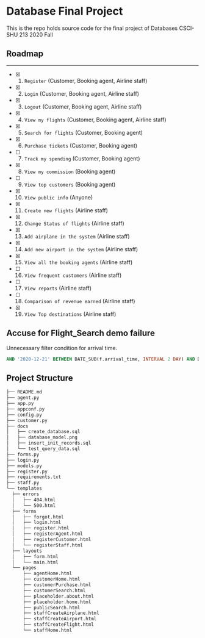 # Database Final Project
This is the repo holds source code for the final project of Databases CSCI-SHU 213 2020 Fall
## Roadmap
---
- [x]  1. `Register` (Customer, Booking agent, Airline staff)
- [x]  2. `Login` (Customer, Booking agent, Airline staff)
- [x]  3. `Logout` (Customer, Booking agent, Airline staff)
- [x]  4. `View my flights` (Customer, Booking agent, Airline staff)
- [x]  5. `Search for flights` (Customer, Booking agent)
- [x]  6. `Purchase tickets` (Customer, Booking agent)
- [ ]  7. `Track my spending` (Customer, Booking agent)
- [x]  8. `View my commission` (Booking agent)
- [ ]  9. `View top customers` (Booking agent)
- [x]  10. `View public info` (Anyone)
- [x]  11. `Create new flights` (Airline staff)
- [x]  12. `Change Status of flights` (Airline staff)
- [x]  13. `Add airplane in the system` (Airline staff)
- [x]  14. `Add new airport in the system` (Airline staff)
- [x]  15. `View all the booking agents` (Airline staff)
- [ ]  16. `View frequent customers` (Airline staff)
- [ ]  17. `View reports` (Airline staff)
- [ ]  18. `Comparison of revenue earned` (Airline staff)
- [x]  19. `View Top destinations` (Airline staff)

## Accuse for Flight_Search demo failure
Unnecessary filter condition for arrival time.
```sql
AND '2020-12-21' BETWEEN DATE_SUB(f.arrival_time, INTERVAL 2 DAY) AND DATE_ADD(f.arrival_time, INTERVAL 2 DAY)

```

Project Structure
--------

  ```sh
├── README.md
├── agent.py
├── app.py
├── appconf.py
├── config.py
├── customer.py
├── docs
│   ├── create_database.sql
│   ├── database_model.png
│   ├── insert_init_records.sql
│   └── test_query_data.sql
├── forms.py
├── login.py
├── models.py
├── register.py
├── requirements.txt
├── staff.py
└── templates
    ├── errors
    │   ├── 404.html
    │   └── 500.html
    ├── forms
    │   ├── forgot.html
    │   ├── login.html
    │   ├── register.html
    │   ├── registerAgent.html
    │   ├── registerCustomer.html
    │   └── registerStaff.html
    ├── layouts
    │   ├── form.html
    │   └── main.html
    └── pages
        ├── agentHome.html
        ├── customerHome.html
        ├── customerPurchase.html
        ├── customerSearch.html
        ├── placeholder.about.html
        ├── placeholder.home.html
        ├── publicSearch.html
        ├── staffCreateAirplane.html
        ├── staffCreateAirport.html
        ├── staffCreateFlight.html
        └── staffHome.html
  ```